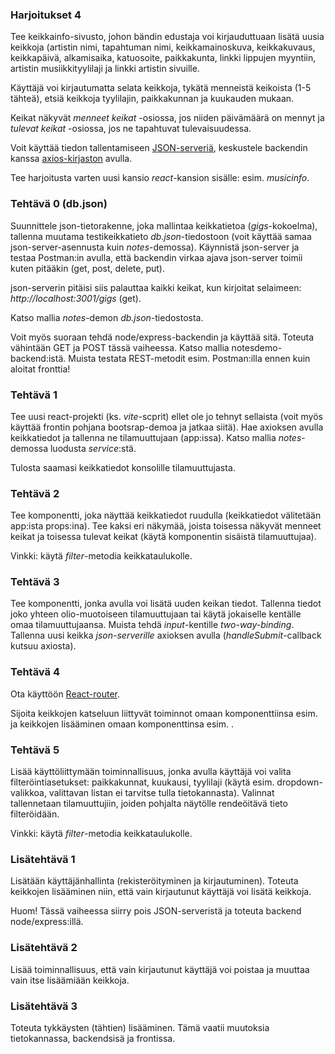 ### Harjoitukset 4

Tee keikkainfo-sivusto, johon bändin edustaja voi kirjauduttuaan lisätä uusia keikkoja (artistin nimi, tapahtuman nimi, keikkamainoskuva, keikkakuvaus, keikkapäivä, alkamisaika, katuosoite, paikkakunta, linkki lippujen myyntiin, artistin musiikkityylilaji ja linkki artistin sivuille.

Käyttäjä voi kirjautumatta selata keikkoja, tykätä menneistä keikoista (1-5 tähteä), etsiä keikkoja tyylilajin, paikkakunnan ja kuukauden mukaan.

Keikat näkyvät *menneet keikat* -osiossa, jos niiden päivämäärä on mennyt ja *tulevat keikat* -osiossa, jos ne tapahtuvat tulevaisuudessa.

Voit käyttää tiedon tallentamiseen [JSON-serveriä](https://fullstackopen.com/osa2/palvelimella_olevan_datan_hakeminen), keskustele backendin kanssa [axios-kirjaston](https://fullstackopen.com/osa2/palvelimella_olevan_datan_hakeminen#axios-ja-promiset) avulla.

Tee harjoitusta varten uusi kansio *react*-kansion sisälle: esim. *musicinfo*.

### Tehtävä 0 (db.json)

Suunnittele json-tietorakenne, joka mallintaa keikkatietoa (*gigs*-kokoelma), tallenna muutama testikeikkatieto *db.json*-tiedostoon (voit käyttää samaa json-server-asennusta kuin *notes*-demossa). Käynnistä json-server ja testaa Postman:in avulla, että backendin virkaa ajava json-server toimii kuten pitääkin (get, post, delete, put).

json-serverin pitäisi siis palauttaa kaikki keikat, kun kirjoitat selaimeen: *http://localhost:3001/gigs* (get).

Katso mallia *notes*-demon *db.json*-tiedostosta.

Voit myös suoraan tehdä node/express-backendin ja käyttää sitä. Toteuta vähintään GET ja POST tässä vaiheessa. Katso mallia notesdemo-backend:istä. Muista testata REST-metodit esim. Postman:illa ennen kuin aloitat fronttia!

### Tehtävä 1

Tee uusi react-projekti (ks. *vite*-scprit) ellet ole jo tehnyt sellaista (voit myös käyttää frontin pohjana bootsrap-demoa ja jatkaa siitä). Hae axioksen avulla keikkatiedot ja tallenna ne tilamuuttujaan (app:issa). Katso mallia *notes*-demossa luodusta *service*:stä.

Tulosta saamasi keikkatiedot konsolille tilamuuttujasta.

### Tehtävä 2

Tee komponentti, joka näyttää keikkatiedot ruudulla (keikkatiedot välitetään app:ista props:ina). Tee kaksi eri näkymää, joista toisessa näkyvät menneet keikat ja toisessa tulevat keikat (käytä komponentin sisäistä tilamuuttujaa).

Vinkki: käytä *filter*-metodia keikkataulukolle.

### Tehtävä 3

Tee komponentti, jonka avulla voi lisätä uuden keikan tiedot. Tallenna tiedot joko yhteen olio-muotoiseen tilamuuttujaan tai käytä jokaiselle kentälle omaa tilamuuttujaansa. Muista tehdä *input*-kentille *two-way-binding*. Tallenna uusi keikka *json-serverille* axioksen avulla (*handleSubmit*-callback kutsuu axiosta).

### Tehtävä 4

Ota käyttöön [React-router](https://www.w3schools.com/react/react_router.asp).

Sijoita keikkojen katseluun liittyvät toiminnot omaan komponenttiinsa esim. *<Home />* ja keikkojen lisääminen omaan komponenttinsa esim. *<AddGig />*.

### Tehtävä 5

Lisää käyttöliittymään toiminnallisuus, jonka avulla käyttäjä voi valita filteröintiasetukset: paikkakunnat, kuukausi, tyylilaji (käytä esim. dropdown-valikkoa, valittavan listan ei tarvitse tulla tietokannasta). Valinnat tallennetaan tilamuuttujiin, joiden pohjalta näytölle rendeöitävä tieto filteröidään.

Vinkki: käytä *filter*-metodia keikkataulukolle.

### Lisätehtävä 1

Lisätään käyttäjänhallinta (rekisteröityminen ja kirjautuminen). Toteuta keikkojen lisääminen niin, että vain kirjautunut käyttäjä voi lisätä keikkoja.

Huom! Tässä vaiheessa siirry pois JSON-serveristä ja toteuta backend node/express:illä.

### Lisätehtävä 2

Lisää toiminnallisuus, että vain kirjautunut käyttäjä voi poistaa ja muuttaa vain itse lisäämiään keikkoja.

### Lisätehtävä 3

Toteuta tykkäysten (tähtien) lisääminen. Tämä vaatii muutoksia tietokannassa, backendsisä ja frontissa.